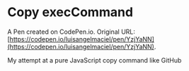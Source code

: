 # Copy execCommand

A Pen created on CodePen.io. Original URL: [https://codepen.io/luisangelmaciel/pen/YzjYaNN](https://codepen.io/luisangelmaciel/pen/YzjYaNN).

My attempt at a pure JavaScript copy command like GitHub